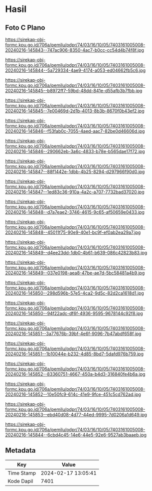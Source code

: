 # Hasil

## Foto C Plano

https://sirekap-obj-formc.kpu.go.id/706a/pemilu/pdpr/74/03/16/10/05/7403161005008-20240216-145843--747ac906-8350-4ac7-b0cc-cc54d4b74f8f.jpg

https://sirekap-obj-formc.kpu.go.id/706a/pemilu/pdpr/74/03/16/10/05/7403161005008-20240216-145844--5a729334-4ae9-4174-a053-ed04662fb5c6.jpg

https://sirekap-obj-formc.kpu.go.id/706a/pemilu/pdpr/74/03/16/10/05/7403161005008-20240216-145845--b8972ff7-59bd-48dd-841e-d55afb3b7fbb.jpg

https://sirekap-obj-formc.kpu.go.id/706a/pemilu/pdpr/74/03/16/10/05/7403161005008-20240216-145845--7e00469d-2d1b-4013-8b3b-8670f0b43ef2.jpg

https://sirekap-obj-formc.kpu.go.id/706a/pemilu/pdpr/74/03/16/10/05/7403161005008-20240216-145846--f53fab0c-7055-4aed-aac7-82be0d46606d.jpg

https://sirekap-obj-formc.kpu.go.id/706a/pemilu/pdpr/74/03/16/10/05/7403161005008-20240216-145846--290662eb-3a6c-4833-b78e-b565dae17f72.jpg

https://sirekap-obj-formc.kpu.go.id/706a/pemilu/pdpr/74/03/16/10/05/7403161005008-20240216-145847--88f1442e-1dbb-4b25-8294-d297966f90d0.jpg

https://sirekap-obj-formc.kpu.go.id/706a/pemilu/pdpr/74/03/16/10/05/7403161005008-20240216-145847--1ed83c36-910a-4a2c-a707-7732bad37020.jpg

https://sirekap-obj-formc.kpu.go.id/706a/pemilu/pdpr/74/03/16/10/05/7403161005008-20240216-145848--d7a7eae2-3746-4615-9c65-af50659e0433.jpg

https://sirekap-obj-formc.kpu.go.id/706a/pemilu/pdpr/74/03/16/10/05/7403161005008-20240216-145848--45011f75-90e9-40e1-bc9f-ef0ab2ea29a7.jpg

https://sirekap-obj-formc.kpu.go.id/706a/pemilu/pdpr/74/03/16/10/05/7403161005008-20240216-145849--d4ee23dd-1db0-4b61-b639-086c42823b83.jpg

https://sirekap-obj-formc.kpu.go.id/706a/pemilu/pdpr/74/03/16/10/05/7403161005008-20240216-145849--037e0198-aea8-47be-ae7d-5bc58481a4b9.jpg

https://sirekap-obj-formc.kpu.go.id/706a/pemilu/pdpr/74/03/16/10/05/7403161005008-20240216-145850--298d596b-57e5-4ca2-9d5c-82d2ca1618d1.jpg

https://sirekap-obj-formc.kpu.go.id/706a/pemilu/pdpr/74/03/16/10/05/7403161005008-20240216-145850--94f22adc-df6f-4936-9595-9678144c92f8.jpg

https://sirekap-obj-formc.kpu.go.id/706a/pemilu/pdpr/74/03/16/10/05/7403161005008-20240216-145851--3a77676b-39bf-4e6f-9096-7b47abdf658f.jpg

https://sirekap-obj-formc.kpu.go.id/706a/pemilu/pdpr/74/03/16/10/05/7403161005008-20240216-145851--1b10044e-b232-4d85-8bd7-5dafd976b759.jpg

https://sirekap-obj-formc.kpu.go.id/706a/pemilu/pdpr/74/03/16/10/05/7403161005008-20240216-145852--83360751-4667-450a-b4d3-316840fe4b6a.jpg

https://sirekap-obj-formc.kpu.go.id/706a/pemilu/pdpr/74/03/16/10/05/7403161005008-20240216-145852--10e50fc9-614c-41e9-9fce-451c5cd762ad.jpg

https://sirekap-obj-formc.kpu.go.id/706a/pemilu/pdpr/74/03/16/10/05/7403161005008-20240216-145853--ebd40d08-4d77-44ed-9995-7d0206a1d649.jpg

https://sirekap-obj-formc.kpu.go.id/706a/pemilu/pdpr/74/03/16/10/05/7403161005008-20240216-145844--6cbd4c45-14e6-44e5-92e6-9527ab3baaeb.jpg


## Metadata

| Key        | Value               |
| ---------- | ------------------- |
| Time Stamp | 2024-02-17 13:05:41 |
| Kode Dapil | 7401                |



